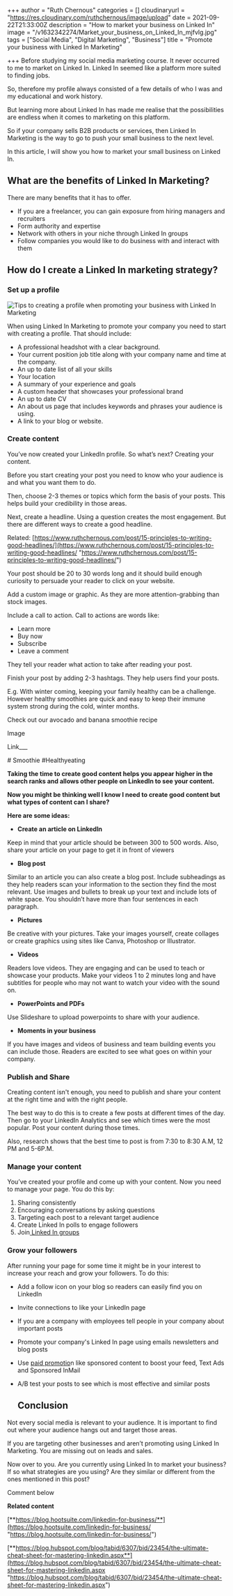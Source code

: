 +++
author = "Ruth Chernous"
categories = []
cloudinaryurl = "https://res.cloudinary.com/ruthchernous/image/upload"
date = 2021-09-22T21:33:00Z
description = "How to market your business on Linked In"
image = "/v1632342274/Market_your_business_on_Linked_In_mjfvlg.jpg"
tags = ["Social Media", "Digital Marketing", "Business"]
title = "Promote your business with Linked In Marketing"

+++
Before studying my social media marketing course. It never occurred to me to market on Linked In. Linked In seemed like a platform more suited to finding jobs. 

So, therefore my profile always consisted of a few details of who I was and my educational and work history. 

But learning more about Linked In has made me realise that the possibilities are endless when it comes to marketing on this platform. 

So if your company sells B2B products or services, then Linked In Marketing is the way to go to push your small business to the next level.

In this article, I will show you how to market your small business on Linked In.

## **What are the benefits of Linked In Marketing?**

There are many benefits that it has to offer.

* If you are a freelancer, you can gain exposure from hiring managers and recruiters
* Form authority and expertise
* Network with others in your niche through Linked In groups
* Follow companies you would like to do business with and interact with them

## **How do I create a Linked In marketing strategy?**

### **Set up a profile**

![Tips to creating a profile when promoting your business with Linked In Marketing](https://res.cloudinary.com/ruthchernous/image/upload/v1632342016/How_to_create_a_Linked_In_profile_yzauwv.jpg "Linked In Marketing")

When using Linked In Marketing to promote your company you need to start with creating a profile. That should include:

* A professional headshot with a clear background.
* Your current position job title along with your company name and time at the company.
* An up to date list of all your skills
* Your location
* A summary of your experience and goals
* A custom header that showcases your professional brand
* An up to date CV
* An about us page that includes keywords and phrases your audience is using.
* A link to your blog or website.

### **Create content**

You’ve now created your LinkedIn profile. So what’s next? Creating your content.

Before you start creating your post you need to know who your audience is and what you want them to do.

Then, choose 2-3 themes or topics which form the basis of your posts. This helps build your credibility in those areas.

Next, create a headline. Using a question creates the most engagement. But there are different ways to create a good headline.

Related: [https://www.ruthchernous.com/post/15-principles-to-writing-good-headlines/](https://www.ruthchernous.com/post/15-principles-to-writing-good-headlines/ "https://www.ruthchernous.com/post/15-principles-to-writing-good-headlines/")

Your post should be 20 to 30 words long and it should build enough curiosity to persuade your reader to click on your website.

Add a custom image or graphic. As they are more attention-grabbing than stock images.

Include a call to action. Call to actions are words like:

* Learn more
* Buy now
* Subscribe
* Leave a comment

They tell your reader what action to take after reading your post.

Finish your post by adding 2-3 hashtags. They help users find your posts.

E.g. With winter coming, keeping your family healthy can be a challenge. However healthy smoothies are quick and easy to keep their immune system strong during the cold, winter months.

Check out our avocado and banana smoothie recipe

Image

Link___

\# Smoothie #Healthyeating

**Taking the time to create good content helps you appear higher in the search ranks and allows other people on LinkedIn to see your content.** 

**Now you might be thinking well I know I need to create good content but what types of content can I share?**

**Here are some ideas:**

* **Create an article on LinkedIn**

Keep in mind that your article should be between 300 to 500 words. Also, share your article on your page to get it in front of viewers

* **Blog post**

Similar to an article you can also create a blog post. Include subheadings as they help readers scan your information to the section they find the most relevant. Use images and bullets to break up your text and include lots of white space. You shouldn’t have more than four sentences in each paragraph.

* **Pictures**

Be creative with your pictures. Take your images yourself, create collages or create graphics using sites like Canva, Photoshop or Illustrator. 

* **Videos**

Readers love videos. They are engaging and can be used to teach or showcase your products. Make your videos 1 to 2 minutes long and have subtitles for people who may not want to watch your video with the sound on.

* **PowerPoints and PDFs**

Use Slideshare to upload powerpoints to share with your audience.

* **Moments in your business**

If you have images and videos of business and team building events you can include those. Readers are excited to see what goes on within your company.

### **Publish and Share**

Creating content isn't enough, you need to publish and share your content at the right time and with the right people.

The best way to do this is to create a few posts at different times of the day. Then go to your LinkedIn Analytics and see which times were the most popular. Post your content during those times.

Also, research shows that the best time to post is from 7:30 to 8:30 A.M, 12 PM and 5-6P.M.

### **Manage your content**

You’ve created your profile and come up with your content. Now you need to manage your page. You do this by:

1. Sharing consistently
2. Encouraging conversations by asking questions
3. Targeting each post to a relevant target audience
4. Create Linked In polls to engage followers
5. Join[ Linked In groups](https://www.linkedin.com/pulse/main-benefits-joining-linkedin-group-sarah-santacroce)

### **Grow your followers**

After running your page for some time it might be in your interest to increase your reach and grow your followers. To do this:

* Add a follow icon on your blog so readers can easily find you on LinkedIn
* Invite connections to like your LinkedIn page
* If you are a company with employees tell people in your company about important posts
* Promote your company's Linked In page using emails newsletters and blog posts
* Use [paid promotio](https://business.linkedin.com/marketing-solutions/how-to-advertise-on-linkedin)n like sponsored content to boost your feed, Text Ads and Sponsored InMail
* A/B test your posts to see which is most effective and similar posts

  ## **Conclusion**

Not every social media is relevant to your audience. It is important to find out where your audience hangs out and target those areas.

If you are targeting other businesses and aren’t promoting using Linked In Marketing. You are missing out on leads and sales.

Now over to you. Are you currently using Linked In to market your business? If so what strategies are you using? Are they similar or different from the ones mentioned in this post?

Comment below

**Related content**

[**https://blog.hootsuite.com/linkedin-for-business/**](https://blog.hootsuite.com/linkedin-for-business/ "https://blog.hootsuite.com/linkedin-for-business/")

[**https://blog.hubspot.com/blog/tabid/6307/bid/23454/the-ultimate-cheat-sheet-for-mastering-linkedin.aspx**](https://blog.hubspot.com/blog/tabid/6307/bid/23454/the-ultimate-cheat-sheet-for-mastering-linkedin.aspx "https://blog.hubspot.com/blog/tabid/6307/bid/23454/the-ultimate-cheat-sheet-for-mastering-linkedin.aspx")